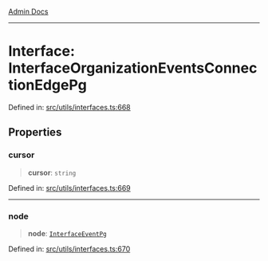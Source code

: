 [Admin Docs](/)

***

# Interface: InterfaceOrganizationEventsConnectionEdgePg

Defined in: [src/utils/interfaces.ts:668](https://github.com/PalisadoesFoundation/talawa-admin/blob/main/src/utils/interfaces.ts#L668)

## Properties

### cursor

> **cursor**: `string`

Defined in: [src/utils/interfaces.ts:669](https://github.com/PalisadoesFoundation/talawa-admin/blob/main/src/utils/interfaces.ts#L669)

***

### node

> **node**: [`InterfaceEventPg`](InterfaceEventPg.md)

Defined in: [src/utils/interfaces.ts:670](https://github.com/PalisadoesFoundation/talawa-admin/blob/main/src/utils/interfaces.ts#L670)
